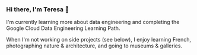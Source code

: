 ### Hi there, I'm Teresa 👋

<!--
**teresa-le/teresa-le** is a ✨ _special_ ✨ repository because its `README.md` (this file) appears on your GitHub profile.

Here are some ideas to get you started:

- 🔭 I’m currently working on ...
- 🌱 I’m currently learning ...
- 👯 I’m looking to collaborate on ...
- 🤔 I’m looking for help with ...
- 💬 Ask me about ...
- 📫 How to reach me: ...
- 😄 Pronouns: ...
- ⚡ Fun fact: ...
-->

I'm currently learning more about data engineering and completing the Google Cloud Data Engineering Learning Path. 

When I'm not working on side projects (see below), I enjoy learning French, photographing nature & architecture, and going to museums & galleries.


